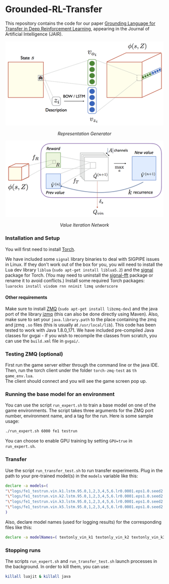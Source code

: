 # Grounded-RL-Transfer

This repository contains the code for our paper [Grounding Language for Transfer in Deep Reinforcement Learning](https://arxiv.org/abs/1708.00133), appearing in the Journal of Artificial Intelligence (JAIR).

<p align="center">
    <img src='fig/state2.png' width='700'/>
</p>
<p align="center">
    <em> Representation Generator </em>
</p>

<p align="center">
    <img src='fig/vin_model.png' width='700'/>
</p>
<p align="center">
    <em> Value Iteration Network </em>
</p>

### Installation and Setup
You will first need to install [Torch](http://torch.ch/docs/getting-started.html).   

We have included some `signal` library binaries to deal with SIGPIPE issues in Linux. If they don't work out of the box for you, you will need to install the Lua dev library `liblua` (`sudo apt-get install liblua5.2`) and the [signal](https://github.com/LuaDist/lua-signal) package for Torch.
(You may need to uninstall the [signal-fft](https://github.com/soumith/torch-signal) package or rename it to avoid conflicts.)
Install some required Torch packages:
`luarocks install visdom rnn nninit lzmq underscore`

#### Other requirements  
Make sure to install [ZMQ](http://zeromq.org/intro:get-the-software) (`sudo apt-get install libzmq-dev`) and the java port of the library [jzmq](https://github.com/zeromq/jzmq) (this can also be done directly using Maven). 
Also, make sure to set your `java.library.path` to the place containing the zmq and jzmq `.so` files (this is usually at `/usr/local/lib`). This code has been tested to work with Java 1.8.0_171. We have included pre-compiled Java classes for gvgai - if you wish to recompile the classes from scratch, you can use the `build.xml` file in `gvgai/`.

### Testing ZMQ (optional)

First run the game server either through the command line or the java IDE.   
Then, run the torch client under the folder `torch-zmq-test` as `th game_env.lua`.  
The client should connect and you will see the game screen pop up.  

### Running the base model for an environment
You can use the script `run_expert.sh` to train a base model on one of the game environments. The script takes three arguments for the ZMQ port number, environment name, and a tag for the run. Here is some sample usage:
```bash
./run_expert.sh 6000 fe1 testrun
```
You can choose to enable GPU training by setting `GPU=true` in `run_expert.sh`.

### Transfer 
Use the script `run_transfer_test.sh` to run transfer experiments. Plug in the path to your pre-trained model(s) in the `models` variable like this:
```bash
declare -a models=(
"\"logs/fe1_testrun.vin.k1.lstm.95.0,1,2,3,4,5,6.lr0.0001.eps1.0.seed2.expert.frac1.0.6000/gvgai_6000.t7\""
"\"logs/fe1_testrun.vin.k2.lstm.95.0,1,2,3,4,5,6.lr0.0001.eps1.0.seed2.expert.frac1.0.6001/gvgai_6001.t7\""
"\"logs/fe1_testrun.vin.k3.lstm.95.0,1,2,3,4,5,6.lr0.0001.eps1.0.seed2.expert.frac1.0.6002/gvgai_6002.t7\""
"\"logs/fe1_testrun.vin.k5.lstm.95.0,1,2,3,4,5,6.lr0.0001.eps1.0.seed2.expert.frac1.0.6003/gvgai_6003.t7\""
)
```
Also, declare model names (used for logging results) for the corresponding files like this:
```bash
declare -a modelNames=( textonly_vin_k1 textonly_vin_k2 textonly_vin_k3 textonly_vin_k5 )
```

### Stopping runs
The scripts `run_expert.sh` and `run_transfer_test.sh` launch processes in the background. In order to kill them, you can use:
```bash
killall luajit & killall java
```
